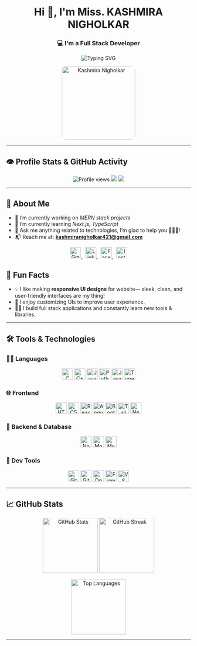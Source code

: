 <h1 align="center">Hi 👋, I'm Miss. KASHMIRA NIGHOLKAR</h1>
<h3 align="center">💻 I'm a Full Stack Developer</h3>

<p align="center">
  <img src="https://readme-typing-svg.herokuapp.com?font=Fira+Code&duration=3000&pause=1000&color=36BCF7&center=true&vCenter=true&width=440&lines=Full+Stack+Developer;MERN+Stack+Specialist;Open+Source+Enthusiast;Always+Learning+and+Building" alt="Typing SVG" />
</p>

<p align="center">
  <img src="https://github.com/user-attachments/assets/5879f7f8-697f-4ddf-9c88-e3484abccdfb" width="200" alt="Kashmira Nigholkar" style="border-radius:10px;" />
</p>

---

<!-- ✅ WhatsApp Image with Fixed Size -->


## 👁 Profile Stats & GitHub Activity

<p align="center">
  <img src="https://komarev.com/ghpvc/?username=kashmiranigholkar&label=Profile%20views&color=0e75b6&style=flat" alt="Profile views" />
  <img src="https://img.shields.io/github/followers/kashmiranigholkar?label=Followers&style=social" />
  <img src="https://img.shields.io/github/stars/kashmiranigholkar?label=Stars&style=social" />
</p>

---

## 🧠 About Me

- 🔭 I’m currently working on *MERN stack projects*
- 🌱 I’m currently learning *Next.js, TypeScript*
- 💬 Ask me anything related to technologies, I’m glad to help you 🙂🙂🙂!
- 📬 Reach me at: **kashmiranigholkar421@gmail.com**

<p align="center">
  <a href="mailto:kashmiranigholkar421@gmail.com" target="_blank">
    <img src="https://img.icons8.com/color/48/gmail-new.png" width="30" alt="Gmail" />
  </a> &nbsp;
  <a href="https://www.linkedin.com/in/kashmira1234" target="_blank">
    <img src="https://img.icons8.com/color/48/linkedin.png" width="30" alt="LinkedIn" />
  </a> &nbsp;
  <a href="https://m.facebook.com/kashmira.nigholkar" target="_blank">
    <img src="https://img.icons8.com/color/48/facebook.png" width="30" alt="Facebook" />
  </a> &nbsp;
  <a href="https://www.instagram.com/kashmira_nigholkar" target="_blank">
    <img src="https://img.icons8.com/fluency/48/instagram-new.png" width="30" alt="Instagram" />
  </a>
</p>

## 🎉 Fun Facts
- 💡 I like making **responsive UI designs** for website— sleek, clean, and user-friendly interfaces are my thing!
- 🎨 I enjoy customizing UIs to improve user experience.
- 👩‍💻 I build full stack applications and constantly learn new tools & libraries.

---

## 🛠 Tools & Technologies

### 👩‍💻 Languages
<p align="center">
  <img src="https://img.icons8.com/color/48/c-programming.png" width="30" title="C" />
  <img src="https://img.icons8.com/color/48/c-plus-plus-logo.png" width="30" title="C++" />
  <img src="https://img.icons8.com/color/48/java-coffee-cup-logo.png" width="30" title="Java" />
  <img src="https://img.icons8.com/color/48/python--v1.png" width="30" title="Python" />
  <img src="https://img.icons8.com/color/48/javascript--v1.png" width="30" title="JavaScript" />
  <img src="https://img.icons8.com/color/48/typescript.png" width="30" title="TypeScript" />
</p>

### 🌐 Frontend
<p align="center">
  <img src="https://img.icons8.com/color/48/html-5--v1.png" width="30" title="HTML" />
  <img src="https://img.icons8.com/color/48/css3.png" width="30" title="CSS" />
  <img src="https://img.icons8.com/officel/40/react.png" width="30" title="React" />
  <img src="https://img.icons8.com/color/48/angularjs.png" width="30" title="AngularJS" />
  <img src="https://img.icons8.com/color/48/bootstrap.png" width="30" title="Bootstrap" />
  <img src="https://img.icons8.com/color/48/tailwind_css.png" width="30" title="TailwindCSS" />
  <img src="https://cdn.worldvectorlogo.com/logos/next-js.svg" width="30" title="Next.js" />
</p>

### 🔧 Backend & Database
<p align="center">
  <img src="https://img.icons8.com/color/48/nodejs.png" width="30" title="Node.js" />
  <img src="https://img.icons8.com/color/48/mongodb.png" width="30" title="MongoDB" />
  <img src="https://img.icons8.com/color/48/mysql-logo.png" width="30" title="MySQL" />
</p>

### 🧰 Dev Tools
<p align="center">
  <img src="https://img.icons8.com/color/48/git.png" width="30" title="Git" />
  <img src="https://img.icons8.com/ios-glyphs/48/github.png" width="30" title="GitHub" />
  <img src="https://img.icons8.com/color/48/docker.png" width="30" title="Docker" />
  <img src="https://img.icons8.com/color/48/figma--v1.png" width="30" title="Figma" />
  <img src="https://img.icons8.com/color/48/visual-studio-code-2019.png" width="30" title="VS Code" />
</p>

---

## 📈 GitHub Stats

<p align="center">
  <img src="https://github-readme-stats.vercel.app/api?username=kashmiranigholkar&show_icons=true&theme=tokyonight&hide_border=true" height="150" alt="GitHub Stats" />
  <img src="https://github-readme-streak-stats.herokuapp.com/?user=kashmiranigholkar&theme=tokyonight&hide_border=true" height="150" alt="GitHub Streak" />
</p>

<p align="center">
  <img src="https://github-readme-stats.vercel.app/api/top-langs/?username=kashmiranigholkar&layout=compact&theme=tokyonight&hide_border=true" height="150" alt="Top Languages" />
</p>

---
